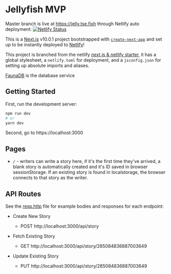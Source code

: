 # Jellyfish MVP

Master branch is live at https://jelly.tse.fish through Netlify auto deployment: [![Netlify Status](https://api.netlify.com/api/v1/badges/4e0b8176-4b48-45b1-ac94-229be361c43d/deploy-status)](https://app.netlify.com/sites/next-starter/deploys)

This is a [Next.js](https://nextjs.org/) v10.0.1 project bootstrapped with [`create-next-app`](https://github.com/vercel/next.js/tree/canary/packages/create-next-app) and set up to be instantly deployed to [Netlify](https://url.netlify.com/Bk4UicocL)!

This project is branched from the netlify [next.js & netlify starter](https://github.com/cassidoo/next-netlify-starter), it has a global stylesheet, a `netlify.toml` for deployment, and a `jsconfig.json` for setting up absolute imports and aliases.

[FaunaDB](https://fauna.com) is the database service

## Getting Started

First, run the development server:

```bash
npm run dev
# or
yarn dev
```

Second, go to https://localhost:3000

## Pages

- `/` - writers can write a story here, if it's the first time they've arrived, a blank story is automatically created and it's ID saved in browser sessionStorage. If an existing story is found in localstorage, the browser connects to that story as the writer.

## API Routes

See the [reqs.http](reqs.http) file for example bodies and responses for each endpoint:

- Create New Story

  - POST http://localhost:3000/api/story

- Fetch Existing Story

  - GET http://localhost:3000/api/story/285084836887003649

- Update Existing Story

  - PUT http://localhost:3000/api/story/285084836887003649
